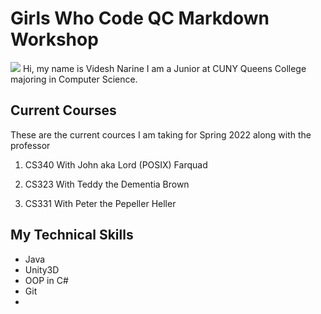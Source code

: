 # Girls Who Code QC Markdown Workshop
<img src = "https://www.google.com/url?sa=i&url=https%3A%2F%2Fwww.redbubble.com%2Fi%2Fpin%2FFight-against-depression-by-ScottBrando%2F42054347.NP9QY&psig=AOvVaw1zIjVWJuA-360bgfNyd8TQ&ust=1649529825210000&source=images&cd=vfe&ved=0CAoQjRxqFwoTCOjhwNePhfcCFQAAAAAdAAAAABAD">
Hi, my name is Videsh Narine I am a Junior at CUNY Queens College majoring in Computer Science. 

## Current Courses

These are the current cources I am taking for Spring 2022 along with the professor

1. CS340 With John aka Lord (POSIX) Farquad

2. CS323 With Teddy the Dementia Brown

3. CS331 With Peter the Pepeller Heller

## My Technical Skills
* Java
* Unity3D
* OOP in C#
* Git
* 
